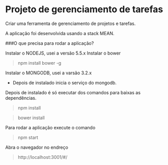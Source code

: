 # Projeto de gerenciamento de tarefas

Criar uma ferramenta de gerenciamento de projetos e tarefas.

A aplicação foi desenvolvida usando a stack MEAN.

###O que precisa para rodar a aplicação?

Instalar o NODEJS, usei a versão 5.5.x
Instalar o bower

> npm install bower -g

Instalar o MONGODB, usei a varsão 3.2.x
- Depois de instalado inicia o serviço do mongodb.

Depois de instalado é só executar dos comandos para baixas as dependências.

> npm install

> bower install

Para rodar a aplicação execute o comando

> npm start

Abra o navegador no endreço 

> http://localhost:3001/#/
